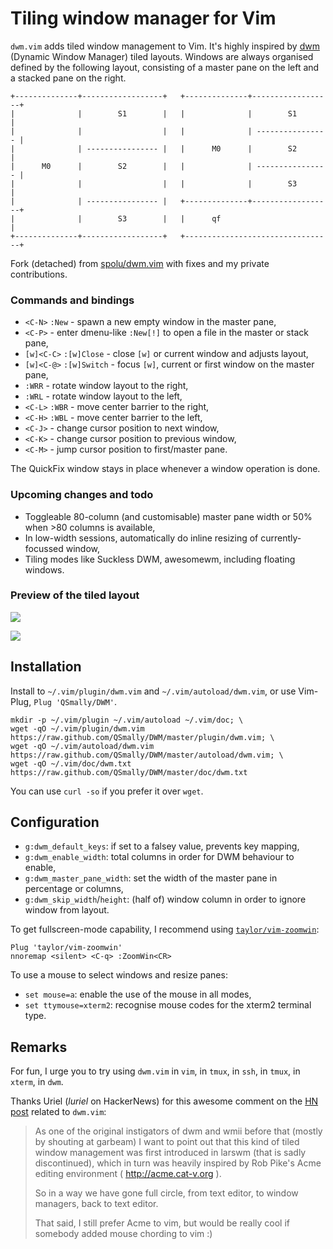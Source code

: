 
# Tiling window manager for Vim

`dwm.vim` adds tiled window management to Vim. It's highly inspired by [dwm](https://dwm.suckless.org/)
(Dynamic Window Manager) tiled layouts. Windows are always organised defined by the following
layout, consisting of a master pane on the left and a stacked pane on the right.

```
+--------------+------------------+   +--------------+------------------+
|              |        S1        |   |              |        S1        |
|              |                  |   |              | ---------------- |
|              | ---------------- |   |      M0      |        S2        |
|      M0      |        S2        |   |              | ---------------- |
|              |                  |   |              |        S3        |
|              | ---------------- |   +--------------+------------------+
|              |        S3        |   |      qf                         |
+--------------+------------------+   +---------------------------------+
```

Fork (detached) from [spolu/dwm.vim](https://github.com/spolu/dwm.vim) with fixes and my private
contributions.

### Commands and bindings

- `<C-N>` `:New` - spawn a new empty window in the master pane,
- `<C-P>` - enter dmenu-like `:New[!]` to open a file in the master or stack pane,
- `[w]<C-C>` `:[w]Close` - close `[w]` or current window and adjusts layout,
- `[w]<C-@>` `:[w]Switch` - focus `[w]`, current or first window on the master pane,
- `:WRR` - rotate window layout to the right,
- `:WRL` - rotate window layout to the left,
- `<C-L>` `:WBR` - move center barrier to the right,
- `<C-H>` `:WBL` - move center barrier to the left,
- `<C-J>` - change cursor position to next window,
- `<C-K>` - change cursor position to previous window,
- `<C-M>` - jump cursor position to first/master pane.

The QuickFix window stays in place whenever a window operation is done.

### Upcoming changes and todo

* Toggleable 80-column (and customisable) master pane width or 50% when >80 columns is available,
* In low-width sessions, automatically do inline resizing of currently-focussed window,
* Tiling modes like Suckless DWM, awesomewm, including floating windows.

### Preview of the tiled layout

<!-- Old one to display no qf window -->
![](http://i.imgur.com/TKL4i.png)

<!-- If a new one is wanted -->
<!-- ![](http://i.imgur.com/yXCntB2.png) -->

<!-- TODO: New colourscheme screenshot -->
![](http://i.imgur.com/GsjB1od.png)

## Installation

Install to `~/.vim/plugin/dwm.vim` and `~/.vim/autoload/dwm.vim`, or use Vim-Plug,
`Plug 'QSmally/DWM'`.

```
mkdir -p ~/.vim/plugin ~/.vim/autoload ~/.vim/doc; \
wget -qO ~/.vim/plugin/dwm.vim https://raw.github.com/QSmally/DWM/master/plugin/dwm.vim; \
wget -qO ~/.vim/autoload/dwm.vim https://raw.github.com/QSmally/DWM/master/autoload/dwm.vim; \
wget -qO ~/.vim/doc/dwm.txt https://raw.github.com/QSmally/DWM/master/doc/dwm.txt
```

You can use `curl -so` if you prefer it over `wget`.

## Configuration

- `g:dwm_default_keys`: if set to a falsey value, prevents key mapping,
- `g:dwm_enable_width`: total columns in order for DWM behaviour to enable,
- `g:dwm_master_pane_width`: set the width of the master pane in percentage or columns,
- `g:dwm_skip_width`/`height`: (half of) window column in order to ignore window from layout.

To get fullscreen-mode capability, I recommend using [`taylor/vim-zoomwin`](https://github.com/taylor/vim-zoomwin):

```vimscript
Plug 'taylor/vim-zoomwin'
nnoremap <silent> <C-q> :ZoomWin<CR>
```

To use a mouse to select windows and resize panes:

- `set mouse=a`: enable the use of the mouse in all modes,
- `set ttymouse=xterm2`: recognise mouse codes for the xterm2 terminal type.

## Remarks

For fun, I urge you to try using `dwm.vim` in `vim`, in `tmux`, in `ssh`, in `tmux`, in `xterm`, in `dwm`.

Thanks Uriel (*luriel* on HackerNews) for this awesome comment on the [HN post](http://news.ycombinator.com/item?id=4419530) 
related to `dwm.vim`:

> As one of the original instigators of dwm and wmii before that (mostly by shouting at garbeam) 
> I want to point out that this kind of tiled window management was first introduced in larswm 
> (that is sadly discontinued), which in turn was heavily inspired by Rob Pike's Acme editing 
> environment ( http://acme.cat-v.org ). 
>
> So in a way we have gone full circle, from text editor, to window managers, back to text editor.
>
> That said, I still prefer Acme to vim, but would be really cool if somebody added mouse chording to vim :)
